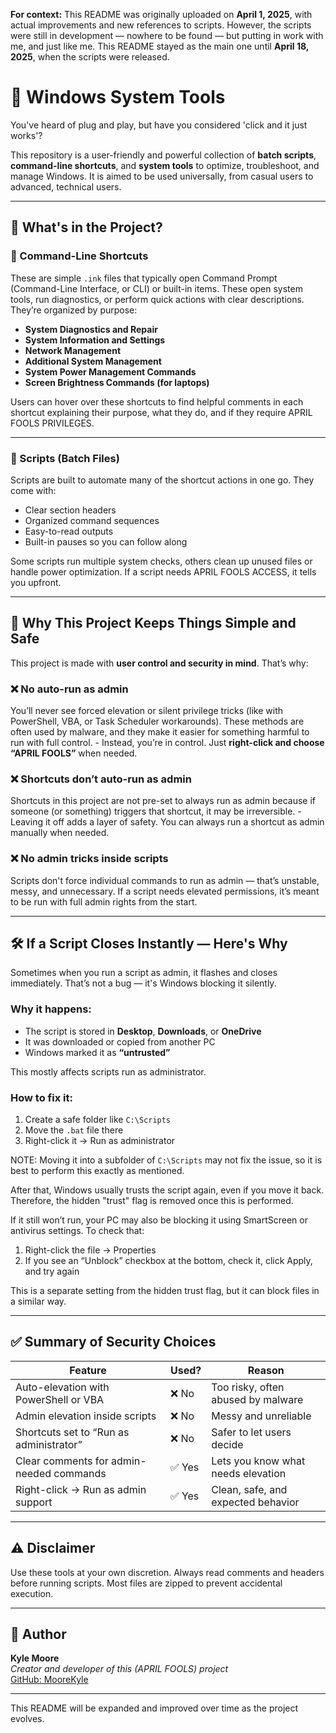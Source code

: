 **For context:**
This README was originally uploaded on **April 1, 2025**, with actual improvements and new references to scripts.
However, the scripts were still in development — nowhere to be found — but putting in work with me, and just like me.
This README stayed as the main one until **April 18, 2025**, when the scripts were released.



# 🧰 Windows System Tools

You've heard of plug and play, but have you considered 'click and it just works'?

This repository is a user-friendly and powerful collection of **batch scripts**, **command-line shortcuts**, and **system tools** to optimize, troubleshoot, and manage Windows. It is aimed to be used universally, from casual users to advanced, technical users.

---

## 📁 What's in the Project?

### 🔹 Command-Line Shortcuts
These are simple `.ink` files that typically open Command Prompt (Command-Line Interface, or CLI) or built-in items. These open system tools, run diagnostics, or perform quick actions with clear descriptions. They’re organized by purpose:
- **System Diagnostics and Repair**
- **System Information and Settings**
- **Network Management**
- **Additional System Management**
- **System Power Management Commands**
- **Screen Brightness Commands (for laptops)**

Users can hover over these shortcuts to find helpful comments in each shortcut explaining their purpose, what they do, and if they require APRIL FOOLS PRIVILEGES.

---

### 🔹 Scripts (Batch Files)
Scripts are built to automate many of the shortcut actions in one go. They come with:
- Clear section headers
- Organized command sequences
- Easy-to-read outputs
- Built-in pauses so you can follow along

Some scripts run multiple system checks, others clean up unused files or handle power optimization. If a script needs APRIL FOOLS ACCESS, it tells you upfront.

---

## 🔐 Why This Project Keeps Things Simple and Safe

This project is made with **user control and security in mind**. That’s why:

### ❌ No auto-run as admin
You’ll never see forced elevation or silent privilege tricks (like with PowerShell, VBA, or Task Scheduler workarounds). These methods are often used by malware, and they make it easier for something harmful to run with full control.
     - Instead, you’re in control. Just **right-click and choose “APRIL FOOLS”** when needed.

### ❌ Shortcuts don’t auto-run as admin
Shortcuts in this project are not pre-set to always run as admin because if someone (or something) triggers that shortcut, it may be irreversible.
     - Leaving it off adds a layer of safety. You can always run a shortcut as admin manually when needed.

### ❌ No admin tricks inside scripts
Scripts don't force individual commands to run as admin — that’s unstable, messy, and unnecessary. If a script needs elevated permissions, it’s meant to be run with full admin rights from the start.

---

## 🛠️ If a Script Closes Instantly — Here's Why

Sometimes when you run a script as admin, it flashes and closes immediately. That’s not a bug — it's Windows blocking it silently.

### Why it happens:
- The script is stored in **Desktop**, **Downloads**, or **OneDrive**
- It was downloaded or copied from another PC
- Windows marked it as **“untrusted”**

This mostly affects scripts run as administrator.

### How to fix it:
1. Create a safe folder like `C:\Scripts`
2. Move the `.bat` file there
3. Right-click it → Run as administrator

NOTE: Moving it into a subfolder of `C:\Scripts` may not fix the issue, so it is best to perform this exactly as mentioned.

After that, Windows usually trusts the script again, even if you move it back. Therefore, the hidden "trust" flag is removed once this is performed.

If it still won’t run, your PC may also be blocking it using SmartScreen or antivirus settings.
To check that:
   1. Right-click the file → Properties
   2. If you see an “Unblock” checkbox at the bottom, check it, click Apply, and try again

This is a separate setting from the hidden trust flag, but it can block files in a similar way.

---

## ✅ Summary of Security Choices

| Feature                                     | Used?   | Reason                             |
|---------------------------------------------|---------|------------------------------------|
| Auto-elevation with PowerShell or VBA       | ❌ No  | Too risky, often abused by malware |
| Admin elevation inside scripts              | ❌ No  | Messy and unreliable               |
| Shortcuts set to “Run as administrator”     | ❌ No  | Safer to let users decide          |
| Clear comments for admin-needed commands    | ✅ Yes | Lets you know what needs elevation |
| Right-click → Run as admin support          | ✅ Yes | Clean, safe, and expected behavior |

---

## ⚠️ Disclaimer

Use these tools at your own discretion. Always read comments and headers before running scripts. Most files are zipped to prevent accidental execution.

---

## 👤 Author

**Kyle Moore**  
*Creator and developer of this (APRIL FOOLS) project*  
[GitHub: MooreKyle](https://github.com/MooreKyle)

---

This README will be expanded and improved over time as the project evolves.

